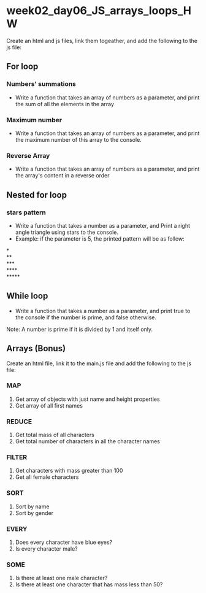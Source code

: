 # week02_day06_JS_arrays_loops_HW

Create an html and js files, link them togeather, and add the following to the js file:

## For loop
### Numbers' summations
- Write a function that takes an array of numbers as a parameter, and print the sum of all the elements in the array


### Maximum number
- Write a function that takes an array of numbers as a parameter, and print the maximum number of this array to the console.


### Reverse Array 
- Write a function that takes an array of numbers as a parameter, and print the array's content in a reverse order


## Nested for loop


### stars pattern
- Write a function that takes a number as a parameter, and Print a right angle triangle using stars to the console. 
- Example: if the parameter is 5, the printed pattern will be as follow:

\* <br>
\** <br>
\*** <br>
\**** <br>
\***** <br>



## While loop
- Write a function that takes a number as a parameter, and print true to the console if the number is prime, and false otherwise.

Note: A number is prime if it is divided by 1 and itself only.



## Arrays (Bonus)

Create an html file, link it to the main.js file and add the following to the js file:

### MAP
1. Get array of objects with just name and height properties
2. Get array of all first names

### REDUCE
1. Get total mass of all characters
2. Get total number of characters in all the character names

### FILTER
1. Get characters with mass greater than 100
2. Get all female characters

### SORT
1. Sort by name
2. Sort by gender

### EVERY
1. Does every character have blue eyes?
2. Is every character male?

### SOME
1. Is there at least one male character?
2. Is there at least one character that has mass less than 50?
